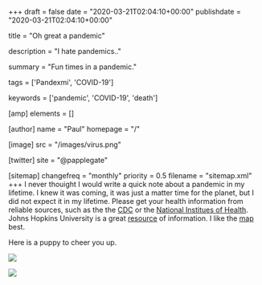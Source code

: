 +++
draft = false
date = "2020-03-21T02:04:10+00:00"
publishdate = "2020-03-21T02:04:10+00:00"

title = "Oh great a pandemic"

description = "I hate pandemics.."

summary = "Fun times in a pandemic."

tags = ['Pandexmi', 'COVID-19']

keywords = ['pandemic', 'COVID-19', 'death']

[amp]
    elements = []

[author]
    name = "Paul"
    homepage = "/"

[image]
    src = "/images/virus.png"

[twitter]
    site = "@papplegate"

[sitemap]
  changefreq = "monthly"
  priority = 0.5
  filename = "sitemap.xml"
+++
I never thouight I would write a quick note about a pandemic in my lifetime. I knew it was coming, it was just a matter time for the planet, but I did not expect it in my lifetime.
Please get your health information from reliable sources, such as the the [CDC](https://www.cdc.gov) or the [National Institues of Health](https://www.nih.gov).
Johns Hopkins University is a great [resource](https://coronavirus.jhu.edu) of information. I like the [map](https://coronavirus.jhu.edu/map.html) best.

Here is a puppy to cheer you up.

![](https://res.cloudinary.com/paulportfolio/image/upload/v1577065206/c_fit,q_auto,f_auto,dpr_auto/ghost/4D2B0181-3C51-4E4F-9F0D-0488BC31EBD1.jpg)


![](https://res.cloudinary.com/paulportfolio/image/upload/c_fit,q_auto,f_auto,dpr_auto/v1575916808/Signature/Paul-Applegate-blog-maybe-last.png)
